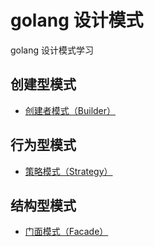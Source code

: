 # golang 设计模式

golang 设计模式学习


## 创建型模式

* [创建者模式（Builder）](https://github.com/MarksGui/go-dedisgn-patterns/tree/master/creational/builder)

## 行为型模式

* [策略模式（Strategy）](https://github.com/MarksGui/go-dedisgn-patterns/tree/master/behavioral/strategy)

## 结构型模式
* [门面模式（Facade）](https://github.com/MarksGui/go-dedisgn-patterns/tree/master/structural/facade)



